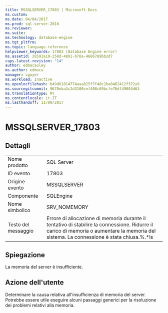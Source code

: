 ```yaml
---
title: MSSQLSERVER_17803 | Microsoft Docs
ms.custom: 
ms.date: 04/04/2017
ms.prod: sql-server-2016
ms.reviewer: 
ms.suite: 
ms.technology: database-engine
ms.tgt_pltfrm: 
ms.topic: language-reference
helpviewer_keywords: 17803 (Database Engine error)
ms.assetid: 28591a19-258d-4891-b78a-4686789bb2d7
caps.latest.revision: "14"
author: edmacauley
ms.author: edmaca
manager: cguyer
ms.workload: Inactive
ms.openlocfilehash: b49d81814774aaa825f7f48c2ba0462412f372a9
ms.sourcegitcommit: 9678eba3c2d3100cef408c69bcfe76df49803d63
ms.translationtype: MT
ms.contentlocale: it-IT
ms.lasthandoff: 11/09/2017
---
```

# <a name="mssqlserver17803"></a>MSSQLSERVER_17803
  
## <a name="details"></a>Dettagli  
  
|||  
|-|-|  
|Nome prodotto|SQL Server|  
|ID evento|17803|  
|Origine evento|MSSQLSERVER|  
|Componente|SQLEngine|  
|Nome simbolico|SRV_NOMEMORY|  
|Testo del messaggio|Errore di allocazione di memoria durante il tentativo di stabilire la connessione. Ridurre il carico di memoria o aumentare la memoria del sistema. La connessione è stata chiusa.%.*ls|  
  
## <a name="explanation"></a>Spiegazione  
La memoria del server è insufficiente.  
  
## <a name="user-action"></a>Azione dell'utente  
Determinare la causa relativa all'insufficienza di memoria del server. Potrebbe essere utile eseguire alcuni passaggi generici per la risoluzione dei problemi relativi alla memoria.  
  
